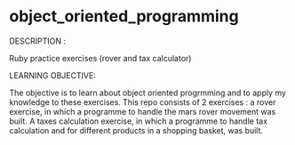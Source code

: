 object_oriented_programming
===========================

DESCRIPTION :

  Ruby practice exercises (rover and tax calculator)

LEARNING OBJECTIVE:

  The objective is to learn about object oriented progrmming and to apply my knowledge to these exercises.
  This repo consists of 2 exercises : a rover exercise, in which a programme to handle the mars rover movement was       built. A taxes calculation exercise, in which a programme to handle tax calculation and for different products in a    shopping basket, was built.

